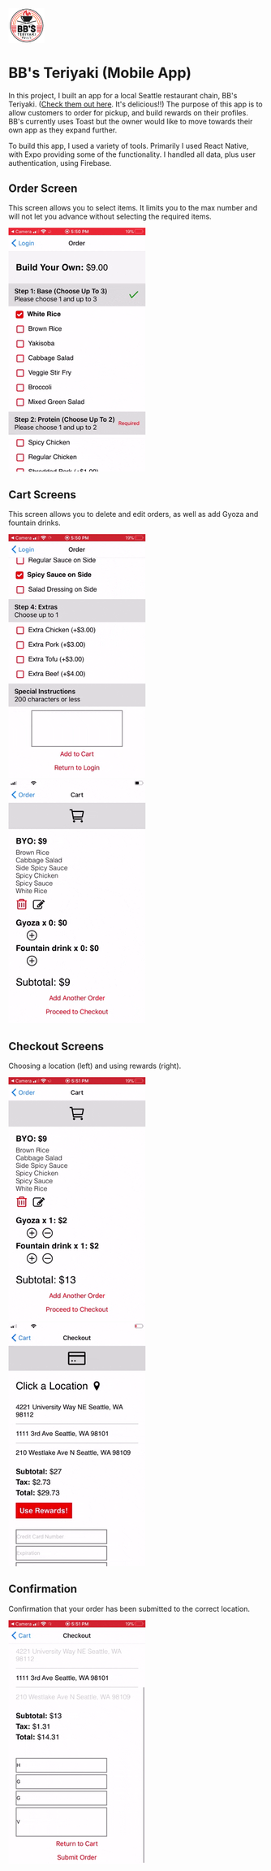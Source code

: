 <img src="https://github.com/macrawford/bbs-teriyaki-app/blob/main/bbscropped.png" width="14%" height="14%">

# BB's Teriyaki (Mobile App)

In this project, I built an app for a local Seattle restaurant chain, BB's Teriyaki. ([Check them out here](https://bbsteriyaki.com/). It's delicious!!) The purpose of this app is to allow customers to order for pickup, and build rewards on their profiles. BB's currently uses Toast but the owner would like to move towards their own app as they expand further.

To build this app, I used a variety of tools. Primarily I used React Native, with Expo providing some of the functionality. I handled all data, plus user authentication, using Firebase.

## Order Screen

This screen allows you to select items. It limits you to the max number and will not let you advance without selecting the required items.

![Alt Text](https://github.com/macrawford/bbs-teriyaki-app/blob/main/order.gif "order")

## Cart Screens

This screen allows you to delete and edit orders, as well as add Gyoza and fountain drinks.

![Alt Text](https://github.com/macrawford/bbs-teriyaki-app/blob/main/cart1.gif "cart 1")
![Alt Text](https://github.com/macrawford/bbs-teriyaki-app/blob/main/cart2.gif "cart 2")

## Checkout Screens

Choosing a location (left) and using rewards (right).

![Alt Text](https://github.com/macrawford/bbs-teriyaki-app/blob/main/choosingLocation.gif "choosing location")
![Alt Text](https://github.com/macrawford/bbs-teriyaki-app/blob/main/rewards.gif "rewards")

## Confirmation

Confirmation that your order has been submitted to the correct location.

![Alt Text](https://github.com/macrawford/bbs-teriyaki-app/blob/main/confirmation.gif "confirmation")
